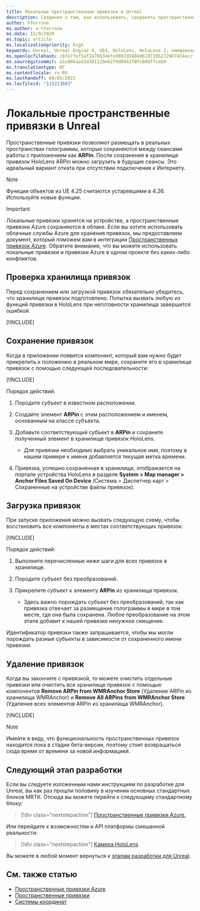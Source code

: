 ```yaml
---
title: Локальные пространственные привязки в Unreal
description: Сведения о том, как использовать, сохранять пространственные привязки в приложениях смешанной реальности Unreal, а также как управлять ими.
author: hferrone
ms.author: v-hferrone
ms.date: 12/9/2020
ms.topic: article
ms.localizationpriority: high
keywords: Unreal, Unreal Engine 4, UE4, HoloLens, HoloLens 2, смешанная реальность, разработка, функции, документация, руководства, голограммы, пространственные привязки, гарнитура смешанной реальности, гарнитура Windows Mixed Reality, гарнитура виртуальной реальности
ms.openlocfilehash: c8fe7fef5af247663eefed097d3494d6187195272967434ecc7696349e1e6889
ms.sourcegitcommit: a1c086aa83d381129e62f9d8942f0fc889ffcab0
ms.translationtype: HT
ms.contentlocale: ru-RU
ms.lasthandoff: 08/05/2021
ms.locfileid: "115213603"
---
```

# <a name="local-spatial-anchors-in-unreal"></a>Локальные пространственные привязки в Unreal

Пространственные привязки позволяют размещать в реальных пространствах голограммы, которые сохраняются между сеансами работы с приложением как **ARPin**. После сохранения в хранилище привязок HoloLens ARPin можно загрузить в будущие сеансы. Это идеальный вариант отката при отсутствии подключения к Интернету.

> [!NOTE]
> Функции объектов из UE 4.25 считаются устаревшими в 4.26. Используйте новые функции. 

> [!IMPORTANT]
> Локальные привязки хранятся на устройстве, а пространственные привязки Azure сохраняются в облаке. Если вы хотите использовать облачные службы Azure для хранения привязок, мы предоставляем документ, который поможем вам в интеграции [Пространственных привязок Azure](unreal-azure-spatial-anchors.md). Обратите внимание, что вы можете использовать локальные привязки и привязки Azure в одном проекте без каких-либо конфликтов.

## <a name="checking-the-anchor-store"></a>Проверка хранилища привязок

Перед сохранением или загрузкой привязок обязательно убедитесь, что хранилище привязок подготовлено.  Попытка вызвать любую из функций привязки в HoloLens при неготовности хранилища завершится ошибкой.  

[!INCLUDE[](includes/tabs-sa-1.md)]

## <a name="saving-anchors"></a>Сохранение привязок

Когда в приложении появится компонент, который вам нужно будет прикрепить к положению в реальном мире, сохраните его в хранилище привязок с помощью следующей последовательности: 

[!INCLUDE[](includes/tabs-sa-2.md)]

Порядок действий:
1. Породите субъект в известном расположении.
2. Создайте элемент **ARPin** с этим расположением и именем, основанным на классе субъекта. 
3. Добавьте соответствующий субъект в **ARPin** и сохраните полученный элемент в хранилище привязок HoloLens.  
    * Для привязки необходимо выбрать уникальное имя, поэтому в нашем примере к имени добавляется текущая метка времени. 

4. Привязка, успешно сохраненная в хранилище, отображается на портале устройства HoloLens в разделе **System > Map manager > Anchor Files Saved On Device** (Система > Диспетчер карт > Сохраненные на устройстве файлы привязок). 

## <a name="loading-anchors"></a>Загрузка привязок

При запуске приложения можно вызвать следующую схему, чтобы восстановить все компоненты в местах соответствующих привязок:

[!INCLUDE[](includes/tabs-sa-3.md)]

Порядок действий:
1. Выполните перечисленные ниже шаги для всех привязок в хранилище. 
2. Породите субъект без преобразований.
3. Прикрепите субъект к элементу **ARPin** из хранилища привязок.  

    * Здесь важно порождать субъект без преобразований, так как привязка отвечает за размещение голограммы в мире в том месте, где она была сохранена. Любое преобразование на этом этапе добавит к нашей привязке ненужное смещение. 

Идентификатор привязки также запрашивается, чтобы мы могли порождать разные субъекты в зависимости от сохраненного имени привязки. 

## <a name="removing-anchors"></a>Удаление привязок 

Когда вы закончите с привязкой, то можете очистить отдельные привязки или очистить все хранилище привязок с помощью компонентов **Remove ARPin from WMRAnchor Store** (Удаление ARPin из хранилища WMRAnchor) и **Remove All ARPins from WMRAnchor Store** (Удаление всех элементов ARPin из хранилища WMRAnchor).

[!INCLUDE[](includes/tabs-sa-4.md)]

> [!NOTE]
> Имейте в виду, что функциональность пространственных привязок находится пока в стадии бета-версии, поэтому стоит возвращаться сюда время от времени за новой информацией.

## <a name="next-development-checkpoint"></a>Следующий этап разработки

Если вы следуете изложенным нами инструкциям по разработке для Unreal, вы как раз прошли половину в изучении основных стандартных блоков MRTK. Отсюда вы можете перейти к следующему стандартному блоку: 

> [!div class="nextstepaction"]
> [Пространственные привязки Azure.](unreal-azure-spatial-anchors.md)

Или перейдите к возможностям и API платформы смешанной реальности:

> [!div class="nextstepaction"]
> [Камера HoloLens](unreal-hololens-camera.md)

Вы можете в любой момент вернуться к [этапам разработки для Unreal](unreal-development-overview.md#2-core-building-blocks).

## <a name="see-also"></a>См. также статью

* [Пространственные привязки Azure](unreal-azure-spatial-anchors.md)
* [Пространственные привязки](../../design/spatial-anchors.md)
* [Системы координат](../../design/coordinate-systems.md)
